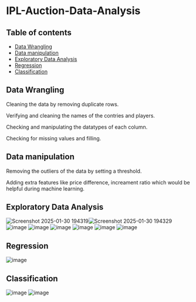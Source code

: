 # IPL-Auction-Data-Analysis

## Table of contents

- [Data Wrangling](#datawrangling)
- [Data manipulation](#datamanipulation)
- [Exploratory Data Analysis](#exploratorydataanalysis)
- [Regression](#regression)
- [Classification](#classification)


## Data Wrangling 

Cleaning the data by removing duplicate rows.

Verifying and cleaning the names of the contries and players.

Checking and manipulating the datatypes of each column.

Checking for missing values and filling.

## Data manipulation

Removing the outliers of the data by setting a threshold.

Adding extra features like price difference, increament ratio which would be helpful during machine learning.

## Exploratory Data Analysis

![Screenshot 2025-01-30 194319](https://github.com/user-attachments/assets/75fe3c13-da57-4b5c-a05a-d4b21cbf1ddf)![Screenshot 2025-01-30 194329](https://github.com/user-attachments/assets/a8d16151-e88a-4f08-8746-5aa0bd5a9fc8)
![image](https://github.com/user-attachments/assets/e5271742-df79-4fab-aba2-b12019cc3158) ![image](https://github.com/user-attachments/assets/b7d8812d-70d9-460b-9b23-058b2e1b6b2f)
![image](https://github.com/user-attachments/assets/84c4894d-4878-4aeb-b918-a0f958a2fd1f) ![image](https://github.com/user-attachments/assets/fb30b265-4af1-46d5-9d64-2c7e34f59d35)
![image](https://github.com/user-attachments/assets/1de79a06-3278-4ac3-bad4-42041863c96c) ![image](https://github.com/user-attachments/assets/a9da6103-7539-4653-aa91-5dc4a2ce75e4)

## Regression

![image](https://github.com/user-attachments/assets/8274d7b1-e0b0-4422-ba8d-b6a710836277)




## Classification

![image](https://github.com/user-attachments/assets/b92b727d-94aa-4c98-b010-cffb8101afcf)
![image](https://github.com/user-attachments/assets/c1c26a76-cecb-446e-8772-4c5e9682deb3)







